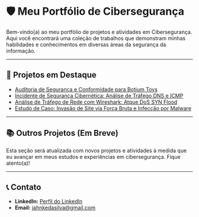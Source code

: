 # 🛡️ Meu Portfólio de Cibersegurança

Bem-vindo(a) ao meu portfólio de projetos e atividades em Cibersegurança. Aqui você encontrará uma coleção de trabalhos que demonstram minhas habilidades e conhecimentos em diversas áreas da segurança da informação.

---

## 🚀 Projetos em Destaque

*   [Auditoria de Segurança e Conformidade para Botium Toys](auditoria-botium-toys/README.md)
*   [Incidente de Segurança Cibernética: Análise de Tráfego DNS e ICMP](incidente-dns-icmp/README.md)
*   [Análise de Tráfego de Rede com Wireshark: Atque DoS SYN Flood](https://github.com/samuel-jahnke/meu-portfolio-ciberseguranca/blob/main/wireshark-tcp-http-analysis/README.md)
*   [Estudo de Caso: Invasão de Site via Força Bruta e Infecção por Malware](https://github.com/samuel-jahnke/meu-portfolio-ciberseguranca/tree/main/invasao-site-malware)

---

## 📚 Outros Projetos (Em Breve)

Esta seção será atualizada com novos projetos e atividades à medida que eu avançar em meus estudos e experiências em cibersegurança. Fique atento(a)!

---

## 📞 Contato

*   **LinkedIn:** [Perfil do LinkedIn](https://www.linkedin.com/in/samuel-jahnke-silva )
*   **Email:** [jahnkedasilva@gmail.com](jahnkedasilva@gmail.com)
